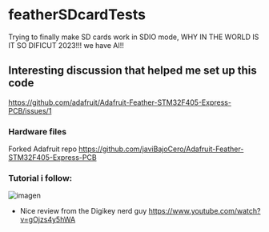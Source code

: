 # featherSDcardTests
Trying to finally make SD cards work in SDIO mode, WHY IN THE WORLD IS IT SO DIFICUT 2023!!! we have AI!!     

## Interesting discussion that helped me set up this code    
https://github.com/adafruit/Adafruit-Feather-STM32F405-Express-PCB/issues/1    

### Hardware files 
Forked Adafruit repo https://github.com/javiBajoCero/Adafruit-Feather-STM32F405-Express-PCB    



### Tutorial i follow:    
![imagen](https://user-images.githubusercontent.com/25673527/232070346-5fcd7ffd-f873-41da-afc8-d51a15f5dda3.png)
* Nice review from the Digikey nerd guy https://www.youtube.com/watch?v=gOjzs4y5hWA

